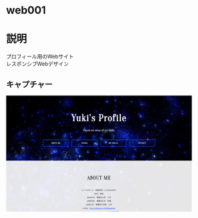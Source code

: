 # web001

# 説明
プロフィール用のWebサイト  
レスポンシブWebデザイン

## キャプチャー
![キャプチャー001](https://github.com/YukiShinonome/Web/blob/master/web001/images/capture001.jpg)